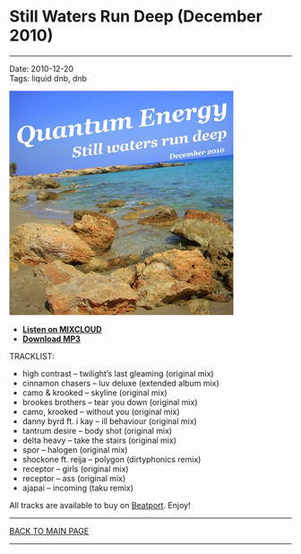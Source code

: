 # Still Waters Run Deep (December 2010)

----

Date: 2010-12-20    
Tags: liquid dnb, dnb    

[![Quantum Energy - Still Waters Run Deep (December 2010)](./img/still-waters-run-deep-december-2010.jpg)](https://www.mixcloud.com/quantumenergy/still-waters-run-deep-december-2010/)

* [**Listen on MIXCLOUD**](https://www.mixcloud.com/quantumenergy/still-waters-run-deep-december-2010/)
* [**Download MP3**](https://1drv.ms/u/s!AmzuuXrjf51v2LMYZSsqhZOxtu1Ylw)

TRACKLIST:  

* high contrast – twilight’s last gleaming (original mix)
* cinnamon chasers – luv deluxe (extended album mix)
* camo & krooked – skyline (original mix)
* brookes brothers – tear you down (original mix)
* camo, krooked – without you (original mix)
* danny byrd ft. i kay – ill behaviour (original mix)
* tantrum desire – body shot (original mix)
* delta heavy – take the stairs (original mix)
* spor – halogen (original mix)
* shockone ft. reija – polygon (dirtyphonics remix)
* receptor – girls (original mix)
* receptor – ass (original mix)
* ajapai – incoming (taku remix)

All tracks are available to buy on <a href="http://beatport.com" target="_blank">Beatport</a>.
Enjoy!

----

[BACK TO MAIN PAGE](./README.md)

----